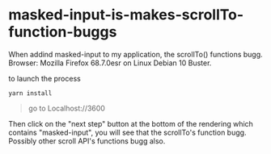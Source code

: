 # masked-input-is-makes-scrollTo-function-buggs
When addind masked-input to my application, the scrollTo() functions bugg. Browser: Mozilla Firefox 68.7.0esr on Linux Debian 10 Buster.

to launch the process 

    yarn install

> go to Localhost://3600

Then click on the "next step" button at the bottom of the rendering which contains "masked-input", you will see that the scrollTo's function bugg. Possibly other scroll API's functions bugg also. 

